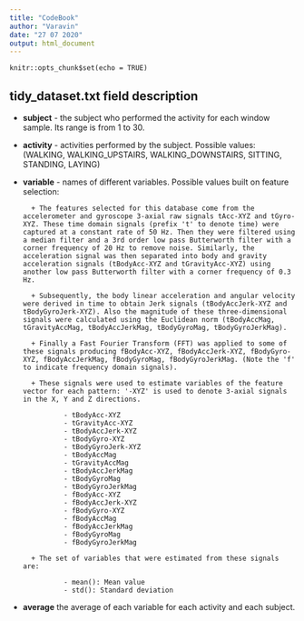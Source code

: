 ```yaml
---
title: "CodeBook"
author: "Varavin"
date: "27 07 2020"
output: html_document
---
```


```{r setup, include=FALSE}
knitr::opts_chunk$set(echo = TRUE)
```

## tidy_dataset.txt field description

* **subject** - the subject who performed the activity for each window sample. Its range is from 1 to 30. 
* **activity** - activities performed by the subject. Possible values: (WALKING, WALKING_UPSTAIRS, WALKING_DOWNSTAIRS, SITTING, STANDING, LAYING)
* **variable** - names of different variables. Possible values built on feature selection:  

        + The features selected for this database come from the accelerometer and gyroscope 3-axial raw signals tAcc-XYZ and tGyro-XYZ. These time domain signals (prefix 't' to denote time) were captured at a constant rate of 50 Hz. Then they were filtered using a median filter and a 3rd order low pass Butterworth filter with a corner frequency of 20 Hz to remove noise. Similarly, the acceleration signal was then separated into body and gravity acceleration signals (tBodyAcc-XYZ and tGravityAcc-XYZ) using another low pass Butterworth filter with a corner frequency of 0.3 Hz. 

        + Subsequently, the body linear acceleration and angular velocity were derived in time to obtain Jerk signals (tBodyAccJerk-XYZ and tBodyGyroJerk-XYZ). Also the magnitude of these three-dimensional signals were calculated using the Euclidean norm (tBodyAccMag, tGravityAccMag, tBodyAccJerkMag, tBodyGyroMag, tBodyGyroJerkMag). 

        + Finally a Fast Fourier Transform (FFT) was applied to some of these signals producing fBodyAcc-XYZ, fBodyAccJerk-XYZ, fBodyGyro-XYZ, fBodyAccJerkMag, fBodyGyroMag, fBodyGyroJerkMag. (Note the 'f' to indicate frequency domain signals). 

        + These signals were used to estimate variables of the feature vector for each pattern: '-XYZ' is used to denote 3-axial signals in the X, Y and Z directions.

                - tBodyAcc-XYZ
                - tGravityAcc-XYZ
                - tBodyAccJerk-XYZ
                - tBodyGyro-XYZ
                - tBodyGyroJerk-XYZ
                - tBodyAccMag
                - tGravityAccMag
                - tBodyAccJerkMag
                - tBodyGyroMag
                - tBodyGyroJerkMag
                - fBodyAcc-XYZ
                - fBodyAccJerk-XYZ
                - fBodyGyro-XYZ
                - fBodyAccMag
                - fBodyAccJerkMag
                - fBodyGyroMag
                - fBodyGyroJerkMag
    
        + The set of variables that were estimated from these signals are: 

                - mean(): Mean value
                - std(): Standard deviation
    
* **average** the average of each variable for each activity and each subject.

  